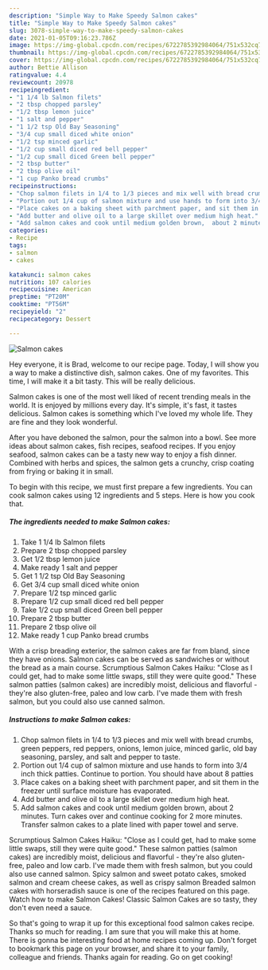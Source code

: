 ```yaml
---
description: "Simple Way to Make Speedy Salmon cakes"
title: "Simple Way to Make Speedy Salmon cakes"
slug: 3078-simple-way-to-make-speedy-salmon-cakes
date: 2021-01-05T09:16:23.786Z
image: https://img-global.cpcdn.com/recipes/6722785392984064/751x532cq70/salmon-cakes-recipe-main-photo.jpg
thumbnail: https://img-global.cpcdn.com/recipes/6722785392984064/751x532cq70/salmon-cakes-recipe-main-photo.jpg
cover: https://img-global.cpcdn.com/recipes/6722785392984064/751x532cq70/salmon-cakes-recipe-main-photo.jpg
author: Bettie Allison
ratingvalue: 4.4
reviewcount: 20978
recipeingredient:
- "1 1/4 lb Salmon filets"
- "2 tbsp chopped parsley"
- "1/2 tbsp lemon juice"
- "1 salt and pepper"
- "1 1/2 tsp Old Bay Seasoning"
- "3/4 cup small diced white onion"
- "1/2 tsp minced garlic"
- "1/2 cup small diced red bell pepper"
- "1/2 cup small diced Green bell pepper"
- "2 tbsp butter"
- "2 tbsp olive oil"
- "1 cup Panko bread crumbs"
recipeinstructions:
- "Chop salmon filets in 1/4 to 1/3 pieces and mix well with bread crumbs,  green peppers,  red peppers,  onions,  lemon juice, minced garlic,  old bay seasoning,  parsley, and salt and pepper to taste."
- "Portion out 1/4 cup of salmon mixture and use hands to form into 3/4 inch thick patties. Continue to portion. You should have about 8 patties"
- "Place cakes on a baking sheet with parchment paper, and sit them in the freezer until surface moisture has evaporated."
- "Add butter and olive oil to a large skillet over medium high heat."
- "Add salmon cakes and cook until medium golden brown,  about 2 minutes.  Turn cakes over and continue cooking for 2 more minutes.  Transfer salmon cakes to a plate lined with paper towel and serve."
categories:
- Recipe
tags:
- salmon
- cakes

katakunci: salmon cakes 
nutrition: 107 calories
recipecuisine: American
preptime: "PT20M"
cooktime: "PT56M"
recipeyield: "2"
recipecategory: Dessert

---
```



![Salmon cakes](https://img-global.cpcdn.com/recipes/6722785392984064/751x532cq70/salmon-cakes-recipe-main-photo.jpg)

Hey everyone, it is Brad, welcome to our recipe page. Today, I will show you a way to make a distinctive dish, salmon cakes. One of my favorites. This time, I will make it a bit tasty. This will be really delicious.

Salmon cakes is one of the most well liked of recent trending meals in the world. It is enjoyed by millions every day. It's simple, it's fast, it tastes delicious. Salmon cakes is something which I've loved my whole life. They are fine and they look wonderful.

After you have deboned the salmon, pour the salmon into a bowl. See more ideas about salmon cakes, fish recipes, seafood recipes. If you enjoy seafood, salmon cakes can be a tasty new way to enjoy a fish dinner. Combined with herbs and spices, the salmon gets a crunchy, crisp coating from frying or baking it in small.


To begin with this recipe, we must first prepare a few ingredients. You can cook salmon cakes using 12 ingredients and 5 steps. Here is how you cook that.

<!--inarticleads1-->

##### The ingredients needed to make Salmon cakes:

1. Take 1 1/4 lb Salmon filets
1. Prepare 2 tbsp chopped parsley
1. Get 1/2 tbsp lemon juice
1. Make ready 1 salt and pepper
1. Get 1 1/2 tsp Old Bay Seasoning
1. Get 3/4 cup small diced white onion
1. Prepare 1/2 tsp minced garlic
1. Prepare 1/2 cup small diced red bell pepper
1. Take 1/2 cup small diced Green bell pepper
1. Prepare 2 tbsp butter
1. Prepare 2 tbsp olive oil
1. Make ready 1 cup Panko bread crumbs


With a crisp breading exterior, the salmon cakes are far from bland, since they have onions. Salmon cakes can be served as sandwiches or without the bread as a main course. Scrumptious Salmon Cakes Haiku: &#34;Close as I could get, had to make some little swaps, still they were quite good.&#34; These salmon patties (salmon cakes) are incredibly moist, delicious and flavorful - they&#39;re also gluten-free, paleo and low carb. I&#39;ve made them with fresh salmon, but you could also use canned salmon. 

<!--inarticleads2-->

##### Instructions to make Salmon cakes:

1. Chop salmon filets in 1/4 to 1/3 pieces and mix well with bread crumbs,  green peppers,  red peppers,  onions,  lemon juice, minced garlic,  old bay seasoning,  parsley, and salt and pepper to taste.
1. Portion out 1/4 cup of salmon mixture and use hands to form into 3/4 inch thick patties. Continue to portion. You should have about 8 patties
1. Place cakes on a baking sheet with parchment paper, and sit them in the freezer until surface moisture has evaporated.
1. Add butter and olive oil to a large skillet over medium high heat.
1. Add salmon cakes and cook until medium golden brown,  about 2 minutes.  Turn cakes over and continue cooking for 2 more minutes.  Transfer salmon cakes to a plate lined with paper towel and serve.


Scrumptious Salmon Cakes Haiku: &#34;Close as I could get, had to make some little swaps, still they were quite good.&#34; These salmon patties (salmon cakes) are incredibly moist, delicious and flavorful - they&#39;re also gluten-free, paleo and low carb. I&#39;ve made them with fresh salmon, but you could also use canned salmon. Spicy salmon and sweet potato cakes, smoked salmon and cream cheese cakes, as well as crispy salmon Breaded salmon cakes with horseradish sauce is one of the recipes featured on this page. Watch how to make Salmon Cakes! Classic Salmon Cakes are so tasty, they don&#39;t even need a sauce. 

So that's going to wrap it up for this exceptional food salmon cakes recipe. Thanks so much for reading. I am sure that you will make this at home. There is gonna be interesting food at home recipes coming up. Don't forget to bookmark this page on your browser, and share it to your family, colleague and friends. Thanks again for reading. Go on get cooking!
